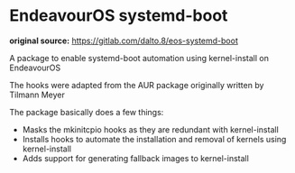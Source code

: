 # EndeavourOS systemd-boot

**original source:** https://gitlab.com/dalto.8/eos-systemd-boot

A package to enable systemd-boot automation using kernel-install on EndeavourOS

The hooks were adapted from the AUR package originally written by Tilmann Meyer

The package basically does a few things:
* Masks the mkinitcpio hooks as they are redundant with kernel-install
* Installs hooks to automate the installation and removal of kernels using kernel-install
* Adds support for generating fallback images to kernel-install

